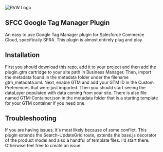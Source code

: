 ![RVW Logo](https://red-van-workshop.s3.us-east-1.amazonaws.com/logo.png "RVW Logo")

SFCC Google Tag Manager Plugin
---

An easy to use Google Tag Manager plugin for Salesforce Commerce Cloud, specifically SFRA.  This plugin is almost entirely plug and play.

Installation
---

First you should download this repo, add it to your project and then add the plugin_gtm cartridge to your site path in Business Manager. Then, import the metadata found in the metadata folder under the filename gtm_metadata.xml.  Next, enable GTM and add your GTM ID in the Custom Preferences that were just imported.  Then you should start seeing the dataLayer populated with data coming from your site.  There is also file named GTM-Container.json in the metadata folder that is a starting template for your GTM container if you need one.


Troubleshooting
---

If you are having issues, it's most likely because of some conflict.  This plugin extends the Search-UpdateGrid route, extends the base.js decorator of the product model and also a handful of template files.  I'd start there.  	Otherwise feel free to create an issue.
